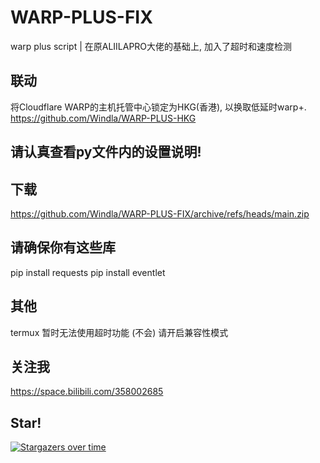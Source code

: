 # WARP-PLUS-FIX
warp plus script | 在原ALIILAPRO大佬的基础上, 加入了超时和速度检测

## 联动
将Cloudflare WARP的主机托管中心锁定为HKG(香港), 以换取低延时warp+.
https://github.com/Windla/WARP-PLUS-HKG

## 请认真查看py文件内的设置说明!

## 下载
https://github.com/Windla/WARP-PLUS-FIX/archive/refs/heads/main.zip

## 请确保你有这些库
pip install requests
pip install eventlet

## 其他
termux 暂时无法使用超时功能 (不会) 请开启兼容性模式

## 关注我
  https://space.bilibili.com/358002685

## Star!
[![Stargazers over time](https://starchart.cc/Windla/WARP-PLUS-FIX.svg)](https://starchart.cc/Windla/WARP-PLUS-FIX)
